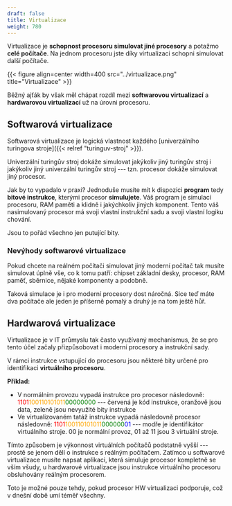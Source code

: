 ```yaml
---
draft: false
title: Virtualizace
weight: 780
---
```


Virtualizace je **schopnost procesoru simulovat jiné procesory** a potažmo **celé počítače**. Na jednom procesoru jste díky virtualizaci schopni simulovat další počítače. 

{{< figure align=center width=400 src="../virtualizace.png" title="Virtualizace" >}}

Běžný ajťák by však měl chápat rozdíl mezi **softwarovou virtualizací** a **hardwarovou virtualizací** už na úrovni procesoru.

## Softwarová virtualizace

Softwarová virtualizace je logická vlastnost každého [univerzálního turingova stroje]({{< relref "turinguv-stroj" >}}). 

Univerzální turingův stroj dokáže simulovat jakýkoliv jiný turingův stroj i jakýkoliv jiný univerzální turingův stroj --- tzn. procesor dokáže simulovat jiný procesor. 

Jak by to vypadalo v praxi? Jednoduše musíte mít k dispozici **program** tedy **bitové instrukce**, kterými procesor **simulujete**. Váš program je simulací procesoru, RAM paměti a klidně i jakýchkoliv jiných komponent. Tento váš nasimulovaný procesor má svoji vlastní instrukční sadu a svoji vlastní logiku chování.

Jsou to pořád všechno jen putující bity. 

### Nevýhody softwarové virtualizace

Pokud chcete na reálném počítači simulovat jiný moderní počítač tak musíte simulovat úplně vše, co k tomu patří: chipset základní desky, procesor, RAM paměť, sběrnice, nějaké komponenty a podobně. 

Taková simulace je i pro moderní procesory dost náročná. Sice teď máte dva počítače ale jeden je příšerně pomalý a druhý je na tom ještě hůř. 

## Hardwarová virtualizace

Virtualizace je v IT průmyslu tak často využívaný mechanismus, že se pro tento účel začaly přizpůsobovat i moderní procesory a instrukční sady.

V rámci instrukce vstupující do procesoru jsou některé bity určené pro identifikaci **virtuálního procesoru**.

**Příklad:** 

- V normálním provozu vypadá instrukce pro procesor následovně: <span style="color:red">1101</span><span style="color:orange">100110101011</span><span style="color:green">00000000</span> --- červená je kód instrukce, oranžově jsou data, zeleně jsou nevyužité bity instrukce
- Ve virtualizovaném tatáž instrukce vypadá následovně procesor následovně: <span style="color:red">1101</span><span style="color:orange">100110101011</span><span style="color:green">000000</span><span style="color:blue">01</span> --- modře je identifikátor virtuálního stroje. 00 je normální provoz, 01 až 11 jsou 3 virtuální stroje.

Tímto způsobem je výkonnost virtuálních počítačů podstatně vyšší --- prostě se jenom dělí o instrukce s reálným počítačem. Zatímco u softwarové virtualizace musíte napsat aplikaci, která simuluje procesor kompletně se vším všudy, u hardwarové virtualizace jsou instrukce virtuálního procesoru obsluhovány reálným procesorem.

Toto je možné pouze tehdy, pokud procesor HW virtualizaci podporuje, což v dnešní době umí téměř všechny.